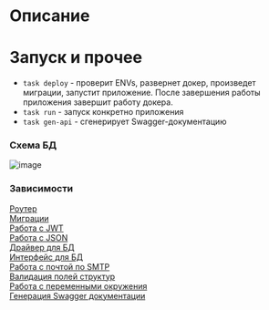 # Описание

# Запуск и прочее
- `task deploy` - проверит ENVs, развернет докер, произведет миграции, запустит приложение. После завершения работы приложения завершит работу докера. <br>
- `task run` - запуск конкретно приложения <br>
- `task gen-api` - сгенерирует Swagger-документацию <br>

### Схема БД
![image](https://github.com/user-attachments/assets/a9277e30-09dd-483d-b710-bc61f7ca2c70)

### Зависимости
[Роутер](https://github.com/gorilla/mux) <br>
[Миграции](https://github.com/golang-migrate/migrate?tab=readme-ov-file) <br>
[Работа с JWT](https://github.com/golang-jwt/jwt) <br>
[Работа с JSON](https://github.com/json-iterator/go) <br>
[Драйвер для БД](https://github.com/jackc/pgx?ysclid=m3kfe9usdw209993533) <br>
[Интерфейс для БД](https://github.com/jmoiron/sqlx) <br>
[Работа с почтой по SMTP](https://github.com/go-gomail/gomail) <br>
[Валидация полей структур](https://github.com/go-playground/validator) <br>
[Работа с переменными окружения](https://github.com/joho/godotenv) <br>
[Генерация Swagger документации](https://github.com/swaggo/swag) <br>






